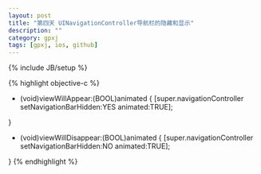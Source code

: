```yaml
---
layout: post
title: "第四天 UINavigationController导航栏的隐藏和显示"
description: ""
category: gpxj
tags: [gpxj, ios, github]
---
```

{% include JB/setup %}

{% highlight objective-c %}
- (void)viewWillAppear:(BOOL)animated {
    [super.navigationController setNavigationBarHidden:YES animated:TRUE];

}

- (void)viewWillDisappear:(BOOL)animated {
    [super.navigationController setNavigationBarHidden:NO animated:TRUE];

}
{% endhighlight %}
